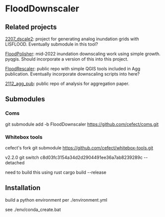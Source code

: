 # FloodDownscaler

## Related projects

 
[2207_dscale2](https://github.com/cefect/2207_dscale2): project for generating analog inundation grids with LISFLOOD. Eventually submodule in this tool?

[FloodPolisher](https://github.com/cefect/FloodPolisher): mid-2022 inundation downscaling work using simple growth. pyqgis. Should incorporate a version of this into this project. 

[FloodRescaler](https://github.com/cefect/FloodRescaler): public repo with simple QGIS tools included in Agg publication. Eventually incorporate downscaling scripts into here? 

[2112_agg_pub](https://github.com/cefect/2112_agg_pub): public repo of analysis for aggregation paper. 

## Submodules

### Coms
git submodule add -b FloodDownscaler https://github.com/cefect/coms.git

### Whitebox tools
cefect's fork
    git submodule https://github.com/cefect/whitebox-tools.git

v2.2.0
    git switch c8d03fc3154a34d2d2904491ee36a7ab8239289c --detached
    
need to build this using rust
    cargo build --release



## Installation

build a python environment per ./environment.yml

see ./env/conda_create.bat